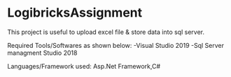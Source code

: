 # LogibricksAssignment

This project is useful to upload excel file & store data into sql server.

Required Tools/Softwares as shown below:
-Visual Studio 2019 
-Sql Server managment Studio 2018

Languages/Framework used: Asp.Net Framework,C#
